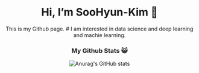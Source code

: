 <div align=center><h1>Hi, I’m SooHyun-Kim 👋</h1>
  This is my Github page.
  # I am interested in data science and deep learning and machie learning.
  
  
  <h3>My Github Stats 😺</h3>
  
![Anurag's GitHub stats](https://github-readme-stats.vercel.app/api?username=kshiny&show_icons=true&theme=gruvbox)
</div>
